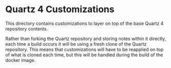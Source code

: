 # Quartz 4 Customizations

This directory contains customizations to layer on top of the base Quartz 4 repository contents.

Rather than forking the Quartz repository and storing notes within it directly, each time
a build occurs it will be using a fresh clone of the Quartz repository. This means that
customizations will have to be reapplied on top of what is cloned each time, but this will
be handled during the build of the docker image.
